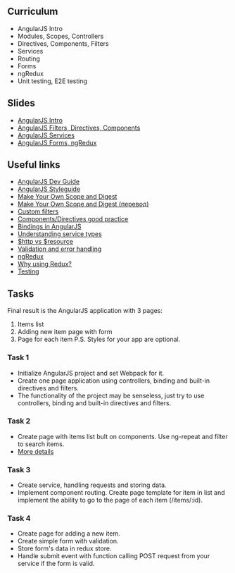 ## Curriculum
* AngularJS Intro
* Modules, Scopes, Controllers
* Directives, Components, Filters
* Services
* Routing
* Forms
* ngRedux
* Unit testing, E2E testing
## Slides
* [AngularJS Intro](https://slides.com/dzianisreznik/deck-6)
* [AngularJS Filters, Directives, Components](https://slides.com/dzianisreznik/deck-4d4335ab-a6b1-4043-a26c-ca2170d4599e#/)
* [AngularJS Services](https://slides.com/dzianisreznik/deck-7#/)
* [AngularJS Forms, ngRedux](https://slides.com/dzianisreznik/deck-8#/)
## Useful links
* [AngularJS Dev Guide](https://docs.angularjs.org/guide)
* [AngularJS Styleguide](https://github.com/johnpapa/angular-styleguide/blob/master/a1/README.md)
* [Make Your Own  Scope and Digest](http://teropa.info/blog/2013/11/03/make-your-own-angular-part-1-scopes-and-digest.html)
* [Make Your Own  Scope and Digest (перевод)](https://habr.com/post/201832/)
* [Custom filters](https://toddmotto.com/everything-about-custom-filters-in-angular-js/)
* [Components/Directives good practice](https://gist.github.com/toddmotto/5b4de6c777d3e446e6410fdadb824522)
* [Bindings in AngularJS](http://blog.krawaller.se/posts/dissecting-bindings-in-angularjs/)
* [Understanding service types](http://angular-tips.com/blog/2013/08/understanding-service-types/)
* [$http vs $resource](http://ngninja.com/posts/angularjs-http-vs-resource)
* [Validation and error handling](https://steelkiwi.com/blog/validation-error-handling-angularjs-applicatios/)
* [ngRedux](https://github.com/angular-redux/ng-redux)
* [Why using Redux?](https://tech.webinterpret.com/why-we-decided-to-use-redux-in-our-angularjs-application/)
* [Testing](https://quickleft.com/blog/angularjs-unit-testing-for-real-though/)
## Tasks
Final result is the AngularJS application with 3 pages:
1) Items list
2) Adding new item page with form
3) Page for each item
P.S. Styles for your app are optional.
### Task 1
* Initialize AngularJS project and set Webpack for it.
* Create one page application using controllers, binding and built-in directives and filters.
* The functionality of the project may be senseless, just try to use controllers, binding and built-in directives and filters.
### Task 2
* Create page with items list bult on components. Use ng-repeat and filter to search items.
* [More details](https://docs.google.com/document/d/1MqHzTH9ro9R8KRnRK1_x4AFexXDdB1UrmUtEt_Uy3ns/edit?usp=sharing)
### Task 3
* Create service, handling requests and storing data.
* Implement component routing. Create page template for item in list and implement the ability to go to the page of each item (/items/:id).
### Task 4
* Create page for adding a new item.
* Create simple form with validation.
* Store form's data in redux store.
* Handle submit event with function calling POST request from your service if the form is valid.
